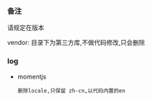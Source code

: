 ### 备注

请规定在版本


vendor:  目录下为第三方库,不做代码修改,只会删除

### log

- momentjs

      删除locale,只保留 zh-cn,以代码内置的en
